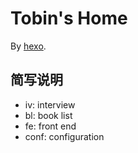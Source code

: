 Tobin's Home
=====

By [hexo](http://hexo.io/).

简写说明
-----
* iv: interview
* bl: book list
* fe: front end
* conf: configuration
